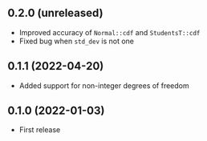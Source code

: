 ## 0.2.0 (unreleased)

- Improved accuracy of `Normal::cdf` and `StudentsT::cdf`
- Fixed bug when `std_dev` is not one

## 0.1.1 (2022-04-20)

- Added support for non-integer degrees of freedom

## 0.1.0 (2022-01-03)

- First release
